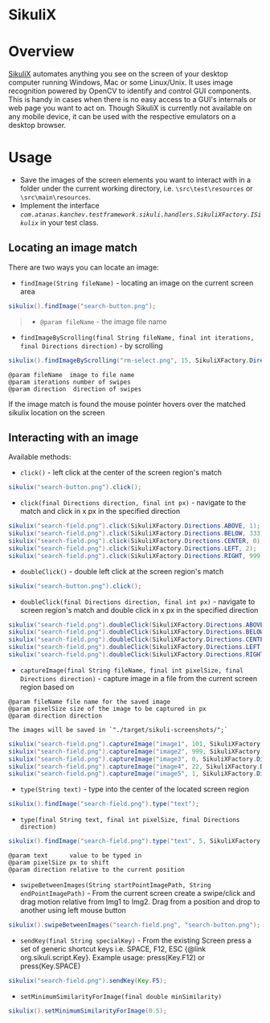 SikuliX
=======

# Overview #
[SikuliX](https://github.com/RaiMan/SikuliX-2014) automates anything you see on the screen of your desktop computer running Windows, Mac or some Linux/Unix. 
It uses image recognition powered by OpenCV to identify and control GUI components. 
This is handy in cases when there is no easy access to a GUI's internals or web page you want to act on.
Though SikuliX is currently not available on any mobile device, it can be used with the respective emulators on a desktop browser.

# Usage #

- Save the images of the screen elements you want to interact with in a folder under the current working directory, 
i.e. `\src\test\resources` or `\src\main\resources`.
- Implement the interface _`com.atanas.kanchev.testframework.sikuli.handlers.SikuliXFactory.ISikulix`_ in your test class.

## Locating an image match ##
There are two ways you can locate an image:
- `findImage(String fileName)` - locating an image on the current screen area
```java
sikulix().findImage("search-button.png");
```
   > * `@param fileName` - the image file name

- `findImageByScrolling(final String fileName, final int iterations, final Directions direction)` - by scrolling
```java
sikulix().findImageByScrolling("rm-select.png", 15, SikuliXFactory.Directions.BELOW);
```
```
@param fileName  image to file name
@param iterations number of swipes
@param direction  direction of swipes
```
If the image match is found the mouse pointer hovers over the matched sikulix location on the screen

## Interacting with an image ##
Available methods:

- `click()` - left click at the center of the screen region's match
```java
sikulix("search-button.png").click();
```

- `click(final Directions direction, final int px)` - navigate to the match and click in x px in the specified direction
```java
sikulix("search-field.png").click(SikuliXFactory.Directions.ABOVE, 1);
sikulix("search-field.png").click(SikuliXFactory.Directions.BELOW, 333);
sikulix("search-field.png").click(SikuliXFactory.Directions.CENTER, 0);
sikulix("search-field.png").click(SikuliXFactory.Directions.LEFT, 2);
sikulix("search-field.png").click(SikuliXFactory.Directions.RIGHT, 999);
```

- `doubleClick()` - double left click at the screen region's match
```java
sikulix("search-button.png").click();
```

- `doubleClick(final Directions direction, final int px)` - navigate to screen region's match and double click in x px in the specified direction
```java
sikulix("search-field.png").doubleClick(SikuliXFactory.Directions.ABOVE, 1);
sikulix("search-field.png").doubleClick(SikuliXFactory.Directions.BELOW, 333);
sikulix("search-field.png").doubleClick(SikuliXFactory.Directions.CENTER, 0);
sikulix("search-field.png").doubleClick(SikuliXFactory.Directions.LEFT, 2);
sikulix("search-field.png").doubleClick(SikuliXFactory.Directions.RIGHT, 999);
```

-  `captureImage(final String fileName, final int pixelSize, final Directions direction)` - capture image in a file from the current screen region
based on
```
@param fileName file name for the saved image
@param pixelSize size of the image to be captured in px
@param direction direction
```
    
    The images will be saved in `"./target/sikuli-screenshots/";`
```java
sikulix("search-field.png").captureImage("image1", 101, SikuliXFactory.Directions.ABOVE);
sikulix("search-field.png").captureImage("image2", 999, SikuliXFactory.Directions.BELOW);
sikulix("search-field.png").captureImage("image3", 0, SikuliXFactory.Directions.CENTER);
sikulix("search-field.png").captureImage("image4", 22, SikuliXFactory.Directions.LEFT);
sikulix("search-field.png").captureImage("image5", 1, SikuliXFactory.Directions.RIGHT);
```

- `type(String text)` - type into the center of the located screen region
```java
sikulix().findImage("search-field.png").type("text");
```

- `type(final String text, final int pixelSize, final Directions direction)`
```java
sikulix().findImage("search-field.png").type("text", 5, SikuliXFactory.Directions.RIGHT);
```
```
@param text      value to be typed in
@param pixelSize px to shift
@param direction relative to the current position
```
    
- `swipeBetweenImages(String startPointImagePath, String endPointImagePath)` - From the current screen create a swipe/click and drag motion relative from Img1 to Img2. 
Drag from a position and drop to another using left mouse button
```java
sikulix().swipeBetweenImages("search-field.png", "search-button.png");
```

- `sendKey(final String specialKey)` - From the existing Screen press a set of generic shortcut keys i.e. SPACE, F12, ESC {@link org.sikuli.script.Key}.
Example usage: press(Key.F12) or press(Key.SPACE)
```java
sikulix("search-field.png").sendKey(Key.F5);
```

- `setMinimumSimilarityForImage(final double minSimilarity)`
```java
sikulix().setMinimumSimilarityForImage(0.5);
```
